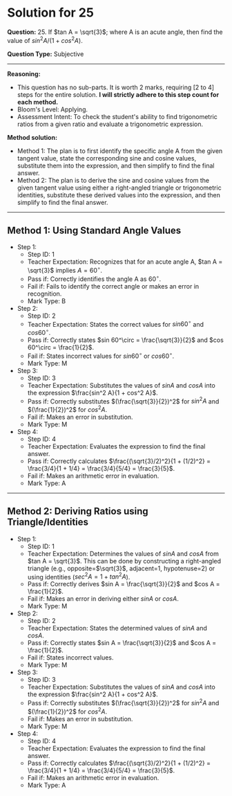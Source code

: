 # Solution for 25

**Question:** 25. If $tan A = \sqrt{3}$; where A is an acute angle, then find the value of $sin^2 A / (1 + cos^2 A)$.

**Question Type:** Subjective

---

**Reasoning:**
- This question has no sub-parts. It is worth 2 marks, requiring [2 to 4] steps for the entire solution. **I will strictly adhere to this step count for each method.**
- Bloom's Level: Applying.
- Assessment Intent: To check the student's ability to find trigonometric ratios from a given ratio and evaluate a trigonometric expression.

**Method solution:**
- Method 1: The plan is to first identify the specific angle A from the given tangent value, state the corresponding sine and cosine values, substitute them into the expression, and then simplify to find the final answer.
- Method 2: The plan is to derive the sine and cosine values from the given tangent value using either a right-angled triangle or trigonometric identities, substitute these derived values into the expression, and then simplify to find the final answer.

---
**Method 1: Using Standard Angle Values**
---
- Step 1:
  - Step ID: 1
  - Teacher Expectation: Recognizes that for an acute angle A, $tan A = \sqrt{3}$ implies $A = 60^\circ$.
  - Pass if: Correctly identifies the angle A as $60^\circ$.
  - Fail if: Fails to identify the correct angle or makes an error in recognition.
  - Mark Type: B
- Step 2:
  - Step ID: 2
  - Teacher Expectation: States the correct values for $sin 60^\circ$ and $cos 60^\circ$.
  - Pass if: Correctly states $sin 60^\circ = \frac{\sqrt{3}}{2}$ and $cos 60^\circ = \frac{1}{2}$.
  - Fail if: States incorrect values for $sin 60^\circ$ or $cos 60^\circ$.
  - Mark Type: M
- Step 3:
  - Step ID: 3
  - Teacher Expectation: Substitutes the values of $sin A$ and $cos A$ into the expression $\frac{sin^2 A}{1 + cos^2 A}$.
  - Pass if: Correctly substitutes $(\frac{\sqrt{3}}{2})^2$ for $sin^2 A$ and $(\frac{1}{2})^2$ for $cos^2 A$.
  - Fail if: Makes an error in substitution.
  - Mark Type: M
- Step 4:
  - Step ID: 4
  - Teacher Expectation: Evaluates the expression to find the final answer.
  - Pass if: Correctly calculates $\frac{(\sqrt{3}/2)^2}{1 + (1/2)^2} = \frac{3/4}{1 + 1/4} = \frac{3/4}{5/4} = \frac{3}{5}$.
  - Fail if: Makes an arithmetic error in evaluation.
  - Mark Type: A

---
**Method 2: Deriving Ratios using Triangle/Identities**
---
- Step 1:
  - Step ID: 1
  - Teacher Expectation: Determines the values of $sin A$ and $cos A$ from $tan A = \sqrt{3}$. This can be done by constructing a right-angled triangle (e.g., opposite=$\sqrt{3}$, adjacent=1, hypotenuse=2) or using identities ($sec^2 A = 1+tan^2 A$).
  - Pass if: Correctly derives $sin A = \frac{\sqrt{3}}{2}$ and $cos A = \frac{1}{2}$.
  - Fail if: Makes an error in deriving either $sin A$ or $cos A$.
  - Mark Type: M
- Step 2:
  - Step ID: 2
  - Teacher Expectation: States the determined values of $sin A$ and $cos A$.
  - Pass if: Correctly states $sin A = \frac{\sqrt{3}}{2}$ and $cos A = \frac{1}{2}$.
  - Fail if: States incorrect values.
  - Mark Type: M
- Step 3:
  - Step ID: 3
  - Teacher Expectation: Substitutes the values of $sin A$ and $cos A$ into the expression $\frac{sin^2 A}{1 + cos^2 A}$.
  - Pass if: Correctly substitutes $(\frac{\sqrt{3}}{2})^2$ for $sin^2 A$ and $(\frac{1}{2})^2$ for $cos^2 A$.
  - Fail if: Makes an error in substitution.
  - Mark Type: M
- Step 4:
  - Step ID: 4
  - Teacher Expectation: Evaluates the expression to find the final answer.
  - Pass if: Correctly calculates $\frac{(\sqrt{3}/2)^2}{1 + (1/2)^2} = \frac{3/4}{1 + 1/4} = \frac{3/4}{5/4} = \frac{3}{5}$.
  - Fail if: Makes an arithmetic error in evaluation.
  - Mark Type: A
